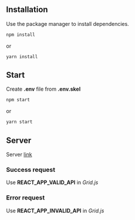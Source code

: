 ## Installation

Use the package manager to install dependencies.

```bash
npm install
```

or

```bash
yarn install
```

## Start

Create **.env** file from **.env.skel**

```bash
npm start
```

or

```bash
yarn start
```

## Server

Server [link](https://next.json-generator.com/NkjW4PJdw)

### Success request

Use **REACT_APP_VALID_API** in _Grid.js_

### Error request

Use **REACT_APP_INVALID_API** in _Grid.js_
